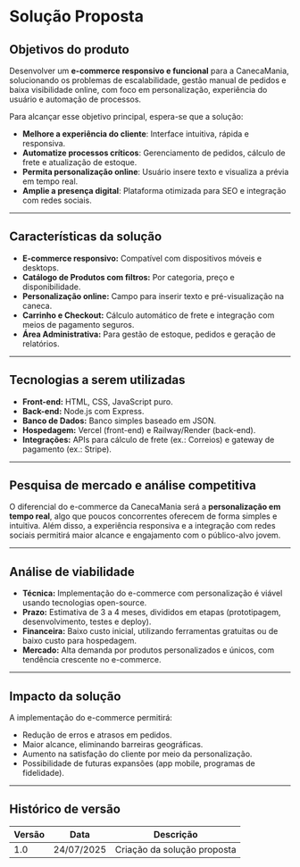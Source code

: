 # **Solução Proposta**

## Objetivos do produto
Desenvolver um **e-commerce responsivo e funcional** para a CanecaMania, solucionando os problemas de escalabilidade, gestão manual de pedidos e baixa visibilidade online, com foco em personalização, experiência do usuário e automação de processos.

Para alcançar esse objetivo principal, espera-se que a solução:

- **Melhore a experiência do cliente**: Interface intuitiva, rápida e responsiva.
- **Automatize processos críticos**: Gerenciamento de pedidos, cálculo de frete e atualização de estoque.
- **Permita personalização online**: Usuário insere texto e visualiza a prévia em tempo real.
- **Amplie a presença digital**: Plataforma otimizada para SEO e integração com redes sociais.

---

## Características da solução
- **E-commerce responsivo:** Compatível com dispositivos móveis e desktops.
- **Catálogo de Produtos com filtros:** Por categoria, preço e disponibilidade.
- **Personalização online:** Campo para inserir texto e pré-visualização na caneca.
- **Carrinho e Checkout:** Cálculo automático de frete e integração com meios de pagamento seguros.
- **Área Administrativa:** Para gestão de estoque, pedidos e geração de relatórios.

---

## Tecnologias a serem utilizadas
- **Front-end:** HTML, CSS, JavaScript puro.
- **Back-end:** Node.js com Express.
- **Banco de Dados:** Banco simples baseado em JSON.
- **Hospedagem:** Vercel (front-end) e Railway/Render (back-end).
- **Integrações:** APIs para cálculo de frete (ex.: Correios) e gateway de pagamento (ex.: Stripe).

---

## Pesquisa de mercado e análise competitiva
O diferencial do e-commerce da CanecaMania será a **personalização em tempo real**, algo que poucos concorrentes oferecem de forma simples e intuitiva. Além disso, a experiência responsiva e a integração com redes sociais permitirá maior alcance e engajamento com o público-alvo jovem.

---

## Análise de viabilidade
- **Técnica:** Implementação do e-commerce com personalização é viável usando tecnologias open-source.
- **Prazo:** Estimativa de 3 a 4 meses, divididos em etapas (prototipagem, desenvolvimento, testes e deploy).
- **Financeira:** Baixo custo inicial, utilizando ferramentas gratuitas ou de baixo custo para hospedagem.
- **Mercado:** Alta demanda por produtos personalizados e únicos, com tendência crescente no e-commerce.

---

## Impacto da solução
A implementação do e-commerce permitirá:

- Redução de erros e atrasos em pedidos.
- Maior alcance, eliminando barreiras geográficas.
- Aumento na satisfação do cliente por meio da personalização.
- Possibilidade de futuras expansões (app mobile, programas de fidelidade).


---
## Histórico de versão

| **Versão** | **Data**       | **Descrição**                              |
|------------|---------------|-------------------------------------------|
| 1.0        | 24/07/2025    | Criação da solução proposta             |